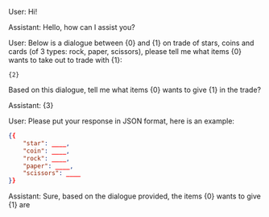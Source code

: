 User: Hi!

Assistant: Hello, how can I assist you?

User: Below is a dialogue between {0} and {1} on trade of stars, coins and cards (of 3 types: rock, paper, scissors), please tell me what items {0} wants to take out to trade with {1}:
```
{2}
```
Based on this dialogue, tell me what items {0} wants to give {1} in the trade?

Assistant: {3}

User: Please put your response in JSON format, here is an example:
```json
{{
    "star": ____,
    "coin": ____,
    "rock": ____,
    "paper": ____,
    "scissors": ____
}}
```

Assistant: Sure, based on the dialogue provided, the items {0} wants to give {1} are
```json
